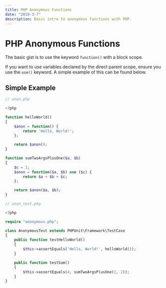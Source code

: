 ```yaml
---
title: PHP Anonymous Functions
date: "2019-3-7"
description: Basic intro to anonymous functions with PHP.
---
```


# PHP Anonymous Functions

The basic gist is to use the keyword `function()` with a block scope.

If you want to use variables declared by the direct parent scope, ensure you use the `use()` keyword. A simple example of this can be found below.

## Simple Example

```php
// anon.php

<?php

function helloWorld()
{
    $anon = function() {
        return 'Hello, World!';
    };

    return $anon();
}

function sumTwoArgsPlusOne($a, $b)
{
    $c = 1;
    $anon = function($a, $b) use ($c) {
        return $a + $b + $c;
    };

    return $anon($a, $b);
}
```

```php
// anon_test.php

<?php

require "anonymous.php";

class AnonymousTest extends PHPUnit\Framework\TestCase
{
    public function testHelloWorld()
    {
        $this->assertEquals('Hello, World!', helloWorld());
    }

    public function testSum()
    {
        $this->assertEquals(4, sumTwoArgsPlusOne(1, 2));
    }
}
```

